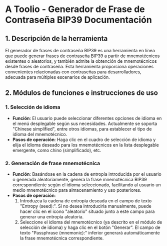 # A Toolio - Generador de Frase de Contraseña BIP39 Documentación

## 1. Descripción de la herramienta

El generador de frases de contraseña BIP39 es una herramienta en línea que puede generar frases de contraseña BIP39 a partir de mnemotécnicos existentes o aleatorios, y también admite la obtención de mnemotécnicos desde frases de contraseña. Esta herramienta proporciona operaciones convenientes relacionadas con contraseñas para desarrolladores, adecuada para múltiples escenarios de aplicación.

## 2. Módulos de funciones e instrucciones de uso

### 1. **Selección de idioma**
   * **Función**: El usuario puede seleccionar diferentes opciones de idioma en el menú desplegable según sus necesidades. Actualmente se soporta "Chinese simplified", entre otros idiomas, para establecer el tipo de idioma del mnemotécnico.
   * **Pasos de operación**: Haga clic en el cuadro de selección de idioma y elija el idioma deseado para los mnemotécnicos en la lista desplegable emergente, como chino (simplificado), etc.

### 2. **Generación de frase mnemotécnica**
   * **Función**: Basándose en la cadena de entropía introducida por el usuario o generada aleatoriamente, genera la frase mnemotécnica BIP39 correspondiente según el idioma seleccionado, facilitando al usuario un medio mnemotécnico para almacenamiento y uso posteriores.
   * **Pasos de operación**:
     1. Introduzca la cadena de entropía deseada en el campo de texto "Entropy (seed):". Si no desea introducirla manualmente, puede hacer clic en el icono "aleatorio" situado junto a este campo para generar una entropía aleatoria.
     2. Seleccione el idioma del mnemotécnico (ya descrito en el módulo de selección de idioma) y haga clic en el botón "Generar". El campo de texto "Passphrase (mnemonic):" inferior generará automáticamente la frase mnemotécnica correspondiente.